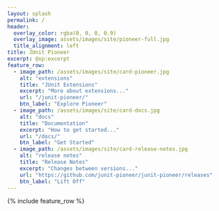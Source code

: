 ```yaml
---
layout: splash
permalink: /
header:
  overlay_color: rgba(0, 0, 0, 0.9)
  overlay_image: assets/images/site/pioneer-full.jpg
  title_alignment: left
title: JUnit Pioneer
excerpt: @xp:excerpt
feature_row:
  - image_path: /assets/images/site/card-pioneer.jpg
    alt: "extensions"
    title: "JUnit Extensions"
    excerpt: "More about extensions..."
    url: "/junit-pioneer/"
    btn_label: "Explore Pioneer"
  - image_path: /assets/images/site/card-docs.jpg
    alt: "docs"
    title: "Documentation"
    excerpt: "How to get started..."
    url: "/docs/"
    btn_label: "Get Started"
  - image_path: /assets/images/site/card-release-notes.jpg
    alt: "release notes"
    title: "Release Notes"
    excerpt: "Changes between versions..."
    url: "https://github.com/junit-pioneer/junit-pioneer/releases"
    btn_label: "Lift Off"
---
```


{% include feature_row %}
